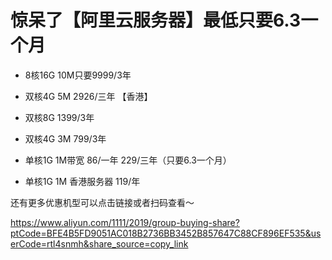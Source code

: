# 惊呆了【阿里云服务器】最低只要6.3一个月

* 8核16G 10M只要9999/3年

* 双核4G 5M 2926/三年 【香港】

* 双核8G 1399/3年

* 双核4G 3M 799/3年

* 单核1G 1M带宽 86/一年 229/三年（只要6.3一个月）

* 单核1G 1M 香港服务器 119/年

还有更多优惠机型可以点击链接或者扫码查看～

https://www.aliyun.com/1111/2019/group-buying-share?ptCode=BFE4B5FD9051AC018B2736BB3452B857647C88CF896EF535&userCode=rtl4snmh&share_source=copy_link
